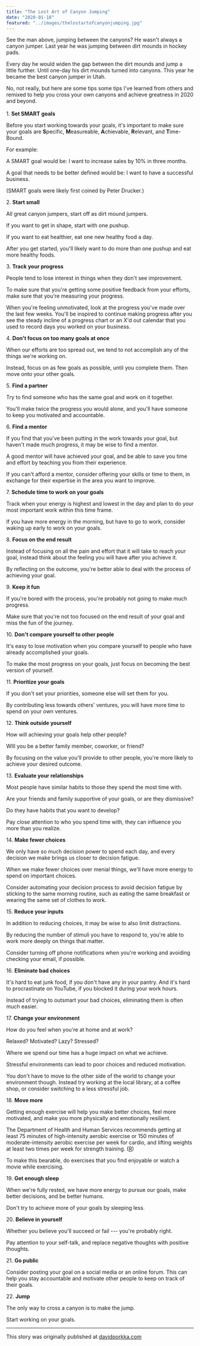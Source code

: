 ```yaml
---
title: "The Lost Art of Canyon Jumping"
date: "2020-01-18"
featured: "../images/thelostartofcanyonjumping.jpg"
---
```


See the man above, jumping between the canyons? He wasn't always a canyon jumper. Last year he was jumping between dirt mounds in hockey pads.

Every day he would widen the gap between the dirt mounds and jump a little further. Until one-day his dirt mounds turned into canyons. This year he became the best canyon jumper in Utah.

No, not really, but here are some tips some tips I've learned from others and remixed to help you cross your own canyons and achieve greatness in 2020 and beyond.<br/><br/>
1\. **Set SMART goals**

Before you start working towards your goals, it's important to make sure your goals are **S**pecific, **M**easureable, **A**chievable, **R**elevant, and **T**ime-Bound.

For example:

A SMART goal would be: I want to increase sales by 10% in three months.

A goal that needs to be better defined would be: I want to have a successful business.

(SMART goals were likely first coined by Peter Drucker.)

2\. **Start small**

All great canyon jumpers, start off as dirt mound jumpers.

If you want to get in shape, start with one pushup.

If you want to eat healthier, eat one new healthy food a day.

After you get started, you'll likely want to do more than one pushup and eat more healthy foods.

3\. **Track your progress**

People tend to lose interest in things when they don't see improvement.

To make sure that you're getting some positive feedback from your efforts, make sure that you're measuring your progress.

When you're feeling unmotivated, look at the progress you've made over the last few weeks. You'll be inspired to continue making progress after you see the steady incline of a progress chart or an X'd out calendar that you used to record days you worked on your business.

4\. **Don't focus on too many goals at once**

When our efforts are too spread out, we tend to not accomplish any of the things we're working on.

Instead, focus on as few goals as possible, until you complete them. Then move onto your other goals.

5\. **Find a partner**

Try to find someone who has the same goal and work on it together.

You'll make twice the progress you would alone, and you'll have someone to keep you motivated and accountable.

6\. **Find a mentor**

If you find that you've been putting in the work towards your goal, but haven't made much progress, it may be wise to find a mentor.

A good mentor will have achieved your goal, and be able to save you time and effort by teaching you from their experience.

If you can't afford a mentor, consider offering your skills or time to them, in exchange for their expertise in the area you want to improve.

7\. **Schedule time to work on your goals**

Track when your energy is highest and lowest in the day and plan to do your most important work within this time frame.

If you have more energy in the morning, but have to go to work, consider waking up early to work on your goals.

8\. **Focus on the end result**

Instead of focusing on all the pain and effort that it will take to reach your goal, instead think about the feeling you will have after you achieve it.

By reflecting on the outcome, you're better able to deal with the process of achieving your goal.

9\. **Keep it fun**

If you're bored with the process, you're probably not going to make much progress.

Make sure that you're not too focused on the end result of your goal and miss the fun of the journey.

10\. **Don't compare yourself to other people**

It's easy to lose motivation when you compare yourself to people who have already accomplished your goals.

To make the most progress on your goals, just focus on becoming the best version of yourself.

11\. **Prioritize your goals**

If you don't set your priorities, someone else will set them for you.

By contributing less towards others' ventures, you will have more time to spend on your own ventures.

12\. **Think outside yourself**

How will achieving your goals help other people?

WIll you be a better family member, coworker, or friend?

By focusing on the value you'll provide to other people, you're more likely to achieve your desired outcome.

13\. **Evaluate your relationships**

Most people have similar habits to those they spend the most time with.

Are your friends and family supportive of your goals, or are they dismissive?

Do they have habits that you want to develop?

Pay close attention to who you spend time with, they can influence you more than you realize.

14\. **Make fewer choices**

We only have so much decision power to spend each day, and every decision we make brings us closer to decision fatigue.

When we make fewer choices over menial things, we'll have more energy to spend on important choices.

Consider automating your decision process to avoid decision fatigue by sticking to the same morning routine, such as eating the same breakfast or wearing the same set of clothes to work.

15\. **Reduce your inputs**

In addition to reducing choices, it may be wise to also limit distractions.

By reducing the number of stimuli you have to respond to, you're able to work more deeply on things that matter.

Consider turning off phone notifications when you're working and avoiding checking your email, if possible.

16\. **Eliminate bad choices**

It's hard to eat junk food, if you don't have any in your pantry. And it's hard to procrastinate on YouTube, if you blocked it during your work hours.

Instead of trying to outsmart your bad choices, eliminating them is often much easier.

17\. **Change your environment**

How do you feel when you're at home and at work?

Relaxed? Motivated? Lazy? Stressed?

Where we spend our time has a huge impact on what we achieve.

Stressful environments can lead to poor choices and reduced motivation.

You don't have to move to the other side of the world to change your environment though. Instead try working at the local library, at a coffee shop, or consider switching to a less stressful job.

18\. **Move more**

Getting enough exercise will help you make better choices, feel more motivated, and make you more physically and emotionally resilient.

The Department of Health and Human Services recommends getting at least 75 minutes of high-intensity aerobic exercise or 150 minutes of moderate-intensity aerobic exercise per week for cardio, and lifting weights at least two times per week for strength training. ([R](https://www.hhs.gov/fitness/be-active/physical-activity-guidelines-for-americans/index.html))

To make this bearable, do exercises that you find enjoyable or watch a movie while exercising.

19\. **Get enough sleep**

When we're fully rested, we have more energy to pursue our goals, make better decisions, and be better humans.

Don't try to achieve more of your goals by sleeping less.

20\. **Believe in yourself**

Whether you believe you'll succeed or fail --- you're probably right.

Pay attention to your self-talk, and replace negative thoughts with positive thoughts.

21\. **Go public**

Consider posting your goal on a social media or an online forum. This can help you stay accountable and motivate other people to keep on track of their goals.

22\. **Jump**

The only way to cross a canyon is to make the jump.

Start working on your goals.

----------------------------------

This story was originally published at [davidporkka.com](https://www.davidporkka.com)